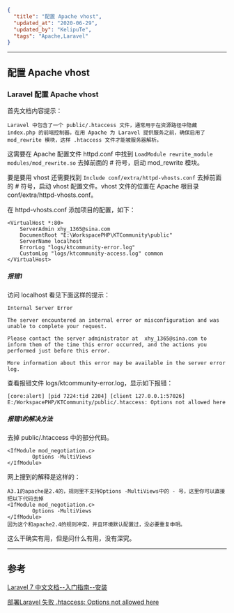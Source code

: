 ```json
{
  "title": "配置 Apache vhost",
  "updated_at": "2020-06-29",
  "updated_by": "KelipuTe",
  "tags": "Apache,Laravel"
}
```

---

## 配置 Apache vhost

###  Laravel 配置 Apache vhost

首先文档内容提示：

```
Laravel 中包含了一个 public/.htaccess 文件，通常用于在资源路径中隐藏 index.php 的前端控制器。在用 Apache 为 Laravel 提供服务之前，确保启用了 mod_rewrite 模块，这样 .htaccess 文件才能被服务器解析。
```

这需要在 Apache 配置文件 httpd.conf 中找到 `LoadModule rewrite_module modules/mod_rewrite.so` 去掉前面的 # 符号，启动 mod_rewrite 模块。

要是要用 vhost 还需要找到 `Include conf/extra/httpd-vhosts.conf` 去掉前面的 # 符号，启动 vhost 配置文件。vhost 文件的位置在 Apache 根目录 conf/extra/httpd-vhosts.conf。

在 httpd-vhosts.conf 添加项目的配置，如下：

```
<VirtualHost *:80>
    ServerAdmin xhy_1365@sina.com
    DocumentRoot "E:\WorkspacePHP\KTCommunity\public"
    ServerName localhost
    ErrorLog "logs/ktcommunity-error.log"
    CustomLog "logs/ktcommunity-access.log" common
</VirtualHost>
```

##### 报错1

访问 localhost 看见下面这样的提示：

```
Internal Server Error

The server encountered an internal error or misconfiguration and was unable to complete your request.

Please contact the server administrator at  xhy_1365@sina.com to inform them of the time this error occurred, and the actions you performed just before this error.

More information about this error may be available in the server error log.
```

查看报错文件 logs/ktcommunity-error.log，显示如下报错：

```
[core:alert] [pid 7224:tid 2204] [client 127.0.0.1:57026] E:/WorkspacePHP/KTCommunity/public/.htaccess: Options not allowed here
```

##### 报错1的解决方法

去掉 public/.htaccess 中的部分代码。

```
<IfModule mod_negotiation.c>
        Options -MultiViews
</IfModule> 
```

网上搜到的解释是这样的：

```
A3.1的apache是2.4的，规则里不支持Options -MultiViews中的 - 号，这里你可以直接把以下代码去掉
<IfModule mod_negotiation.c>
        Options -MultiViews
</IfModule>
因为这个和apache2.4的规则冲突，并且环境默认配置过，没必要重复申明。 
```

这么干确实有用，但是问什么有用，没有深究。

---

## 参考

[Laravel 7 中文文档--入门指南--安装](https://learnku.com/docs/laravel/7.x/installation/7447)

[部署Laravel 失败 .htaccess: Options not allowed here](https://php.upupw.net/apache/6/517.html)